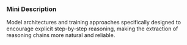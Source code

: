 ### Mini Description

Model architectures and training approaches specifically designed to encourage explicit step-by-step reasoning, making the extraction of reasoning chains more natural and reliable.
